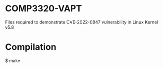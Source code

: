 # COMP3320-VAPT
Files required to demonstrate CVE-2022-0847 vulnerability in Linux Kernel v5.8

# Compilation
$ make
